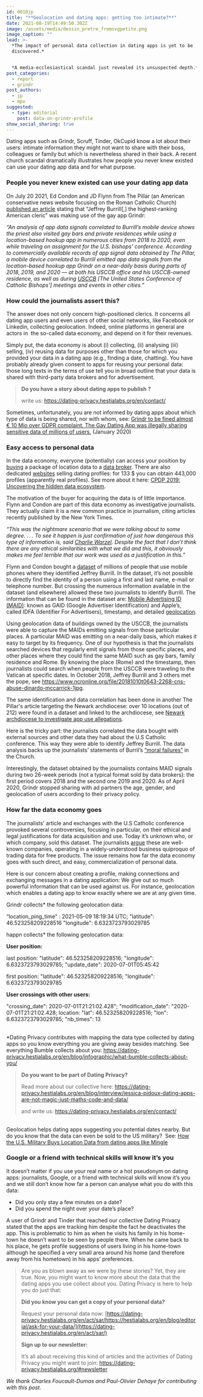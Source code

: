 ```yaml
---
id: 0010jp
title: "**Geolocation and dating apps: getting too intimate?**"
date: 2021-08-19T14:49:50.302Z
image: /assets/media/dessin_pretre_fromsvgpetite.png
image_caption: ""
lead: >-
  *The impact of personal data collection in dating apps is yet to be
  discovered.* 


  *A media-ecclesiastical scandal just revealed its unsuspected depth.*
post_categories:
  - report
  - grindr
post_authors:
  - jp
  - mpv
suggested:
  - type: editorial
    post: data-on-grindr-profile
show_social_sharing: true
---
```

Dating apps such as Grindr, Scruff, Tinder, OkCupid know a lot about their users: intimate information they might not want to share with their boss, colleagues or family but which is nevertheless shared in their back. A recent church scandal dramatically illustrates how people you never knew existed can use your dating app data and for what purpose. 

### People you never knew existed can use your dating app data

On July 20 2021, Ed Condon and JD Flynn from The Pillar (an American conservative news website focusing on the Roman Catholic Church) [published an article](https://www.pillarcatholic.com/p/pillar-investigates-usccb-gen-sec) stating that “Jeffrey Burrill\[,] the highest-ranking American cleric” was making use of the gay app Grindr:

*“An analysis of app data signals correlated to Burrill’s mobile device shows the priest also visited gay bars and private residences while using a location-based hookup app in numerous cities from 2018 to 2020, even while traveling on assignment for the U.S. bishops’ conference. According to commercially available records of app signal data obtained by The Pillar, a mobile device correlated to Burrill emitted app data signals from the location-based hookup app Grindr on a near-daily basis during parts of 2018, 2019, and 2020 — at both his USCCB office and his USCCB-owned residence, as well as during [USCCB](https://www.usccb.org/issues-and-action/get-involved/meetings-and-events) \[The United States Conference of Catholic Bishops'] meetings and events in other cities.”* 

### How could the journalists assert this?

The answer does not only concern high-positioned clerics. It concerns all dating app users and even users of other social networks, like Facebook or Linkedin, collecting geolocation. Indeed, online platforms in general are actors in  the so-called data economy, and depend on it for their revenues. 

Simply put, the data economy is about (i) collecting, (ii) analysing (iii) selling, (iv) reusing data for purposes other than those for which you provided your data in a dating app (e.g., finding a date, chatting). You have probably already given consent to apps for reusing your personal data: those long texts in the terms of use tell you in broad outline that your data is shared with third-party data brokers and for advertisement.

> **Do you have a story about dating apps to publish ?**
>
> write us: <https://dating-privacy.hestialabs.org/en/contact/> 

Sometimes, unfortunately, you are not informed by dating apps about which type of data is being shared, nor with whom, see: [Grindr to be fined almost € 10 Mio over GDPR complaint. The Gay Dating App was illegally sharing sensitive data of millions of users.](https://noyb.eu/en/gay-dating-app-grindr-be-fined-almost-eu-10-mio) (January 2020)

### Easy access to personal data

In the data economy, everyone (potentially) can access your position by [buying](https://datarade.ai/data-categories/location-data) a package of location data to a [data broker](https://en.wikipedia.org/wiki/Information_broker). There are also dedicated [websites](https://www.usdate.org/product-category/european) selling dating profiles: for 133 $ you can obtain 443,000 profiles (apparently real profiles). See more about it here: [CPDP 2019: Uncovering the hidden data ecosystem](https://www.youtube.com/watch?app=desktop&v=KIipe3MOq_A).

The motivation of the buyer for acquiring the data is of little importance. Flynn and Condon are part of this data economy as investigative journalists. They actually claim it is a new common practice in journalism, citing articles recently published by the New York Times.

*“This was the nightmare scenario that we were talking about to some degree. . . . To see it happen is just confirmation of just how dangerous this type of information is, said [Charlie Warzel](https://www.washingtonpost.com/religion/catholic-priest-grindr-pillar/2021/07/24/b2772f02-ecb6-11eb-8950-d73b3e93ff7f_story.html). Despite the fact that I don’t think there are any ethical similarities with what we did and this, it obviously makes me feel terrible that our work was used as a justification in this.”*

Flynn and Condon bought a [dataset](https://en.wikipedia.org/wiki/Data_set) of millions of people that use mobile phones where they identified Jeffrey Burrill. In the dataset, it’s not possible to directly find the identity of a person using a first and last name, e-mail or telephone number. But crossing the numerous information available in the dataset (and elsewhere) allowed these two journalists to identify Burrill. The information that can be found in the dataset are: [Mobile Advertising ID (MAID)](https://en.wikipedia.org/wiki/Advertising_ID): known as GAID (Google Advertiser Identification) and Apple’s, called IDFA (Identifier For Advertisers), timestamp, and detailed [geolocation](https://en.wikipedia.org/wiki/Geopositioning). 

Using geolocation data of buildings owned by the USCCB, the journalists were able to capture the MAIDs emitting signals from those particular places. A particular MAID was emitting on a near-daily basis, which makes it easy to target by its frequency. One of our hypothesis is that the journalists searched devices that regularly emit signals from those specific places, and other places where they could find the same MAID such as gay bars, family residence and Rome. By knowing the place (Rome) and the timestamp, then journalists could search when people from the USCCB were traveling to the Vatican at specific dates. In October 2018, Jeffrey Burrill and 3 others met the pope, see <https://www.ncronline.org/file/20181010t0643-2268-cns-abuse-dinardo-mccarrick-1jpg>.

The same identification and data correlation has been done in another The Pillar's article targeting the Newark archdiocese: over 10 locations (out of 212) were found in a dataset and linked to the archdiocese, see [Newark archdiocese to investigate app use allegations](https://www.pillarcatholic.com/p/newark-archdiocese-to-investigate).

Here is the tricky part: the journalists correlated the data bought with external sources and other data they had about the U.S Catholic conference. This way they were able to identify Jeffrey Burrill. The data analysis backs up the journalists’ statements of Burril’s [“moral failures”](https://www.pillarcatholic.com/p/the-pillar-podcast-ep-28-lets-talk) in the Church.

Interestingly, the dataset obtained by the journalists contains MAID signals during two 26-week periods (not a typical format sold by data brokers): the first period covers 2018 and the second one 2019 and 2020. As of April 2020, Grindr stopped sharing with ad partners the age, gender, and geolocation of users according to their privacy policy. 

### How far the data economy goes

The journalists’ article and exchanges with the U.S Catholic conference provoked several controversies, focusing in particular, on their ethical and legal justifications for data acquisition and use. Today it’s unknown who, or which company, sold this dataset. The journalists [argue](https://www.pillarcatholic.com/p/the-pillar-podcast-ep-28-lets-talk) these are well-known companies, operating in a widely-understood business quiproquo of trading data for free products. The issue remains how far the data economy goes with such direct, and easy, commercialization of personal data.

Here is our concern about creating a profile, making connections and exchanging messages in a dating application: We give out so much powerful information that can be used against us. For instance, geolocation which enables a dating app to know exactly where we are at any given time.

Grindr collects* the following geolocation data: 

“location_ping_time" : 2021-05-09 18:19:34 UTC; "latitude": 46.523258209228516 "longitude": 6.6323723793029785

happn collects* the following geolocation data: 

**User position:**

last position: "latitude": 46.523258209228516; "longitude": 6.6323723793029785; "update_date": 2020-07-01T05:45:42

first position: "latitude": 46.523258209228516; "longitude": 6.6323723793029785

**User crossings with other users:**

"crossing_date": 2020-07-01T21:21:02.428"; "modification_date": "2020-07-01T21:21:02.428; location: "lat": 46.523258209228516; "lon": 6.6323723793029785; "nb_times": 13

\
*Dating Privacy contributes with mapping the data type collected by dating apps so you know everything you are giving away besides matching. See everything Bumble collects about you: <https://dating-privacy.hestialabs.org/en/blog/infographic/what-bumble-collects-about-you/> 

> **Do you want to be part of Dating Privacy?**
>
> Read more about our collective here: <https://dating-privacy.hestialabs.org/en/blog/interview/jessica-pidoux-dating-apps-are-not-magic-just-maths-code-and-data/> 
>
> and write us: <https://dating-privacy.hestialabs.org/en/contact/> 

\
Geolocation helps dating apps suggesting you potential dates nearby. But do you know that the data can even be sold to the US military?  See: [How the U.S. Military Buys Location Data from dating apps like Mingle](https://www.vice.com/en/article/jgqm5x/us-military-location-data-xmode-locate-x)

### Google or a friend with technical skills will know it’s you

It doesn’t matter if you use your real name or a hot pseudonym on dating apps: journalists, Google, or a friend with technical skills will know it’s you and we still don’t know how far a person can analyse what you do with this data:

* Did you only stay a few minutes on a date? 
* Did you spend the night over your date’s place?

A user of Grindr and Tinder that reached our collective Dating Privacy stated that the apps are tracking him despite the fact he deactivates the app. This is problematic to him as when he visits his family in his home-town he doesn’t want to be seen by people there. When he came back to his place, he gets profile suggestions of users living in his home-town although he specified a very small area around his home (and therefore away from his hometown) in his apps’ preferences.

> Are you as blown away as we were by these stories? Yet, they are true. Now, you might want to know more about the data that the dating apps you use collect about you. Dating Privacy is here to help you do just that:
>
> **Did you know you can get a copy of your personal data?**
>
> Request your personal data now: [https://dating-privacy.hestialabs.org/en/act/sar/https://hestialabs.org/en/blog/editorial/ask-for-your-data/](https://dating-privacy.hestialabs.org/en/act/sar/)
>
> **Sign up to our newsletter:**
>
> It’s all about receiving this kind of articles and the activities of Dating Privacy you might want to join: <https://dating-privacy.hestialabs.org/#newsletter>



*We thank Charles Foucault-Dumas and Paul-Olivier Dehaye for contributing with this post.*